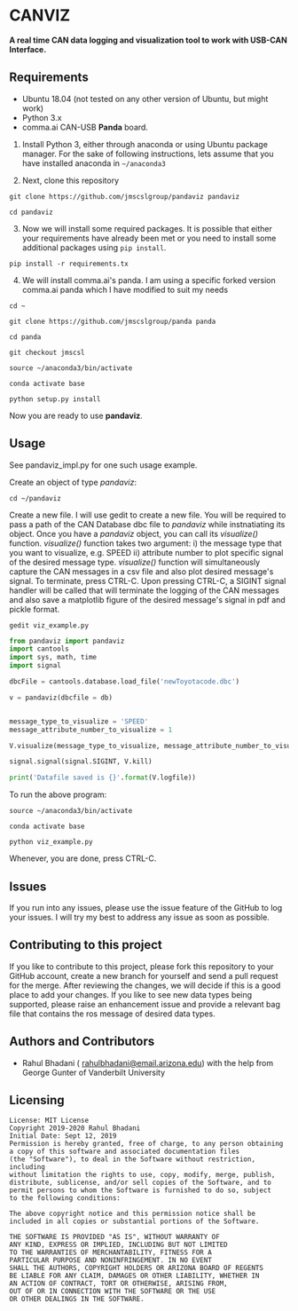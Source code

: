 # CANVIZ
__A real time CAN data logging and visualization tool to work with USB-CAN Interface.__



## Requirements
- Ubuntu 18.04 (not tested on any other version of Ubuntu, but might work)
- Python 3.x
- comma.ai CAN-USB __Panda__ board.

1. Install Python 3, either through anaconda or using Ubuntu package manager. For the sake of following instructions, 
lets assume that you have installed anaconda in `~/anaconda3`

2. Next, clone this repository

`git clone https://github.com/jmscslgroup/pandaviz pandaviz`

`cd pandaviz`

3. Now we will install some required packages. It is possible that either your requirements have already been met or you need 
to install some additional packages using `pip install`.

`pip install -r requirements.tx`

4. We will install comma.ai's panda. I am using a specific forked version comma.ai panda which I have modified to 
suit my needs

`cd ~`

`git clone https://github.com/jmscslgroup/panda panda`

`cd panda`

`git checkout jmscsl`

`source ~/anaconda3/bin/activate`

`conda activate base`

`python setup.py install`

Now you are ready to use __pandaviz__.

## Usage

See pandaviz_impl.py for one such usage example.

Create an object of type *pandaviz*:

`cd ~/pandaviz`

Create a new file. I will use gedit to create a new file. You will be required to pass a path of the CAN Database dbc file
to *pandaviz* while instnatiating its object. Once you have a *pandaviz* object, you can call its *visualize()* function. *visualize()* function takes two argument: i) the message type that you want to visualize, e.g. SPEED ii) attribute number to plot specific signal of the desired message type. *visualize()* function will simultaneously capture the CAN messages in a csv file and also plot desired message's signal. To terminate, press CTRL-C. Upon pressing CTRL-C, a SIGINT signal handler will be called that will terminate the logging of the CAN messages and also save a matplotlib figure of the desired message's signal in pdf and pickle format.

`gedit viz_example.py`

```python
from pandaviz import pandaviz
import cantools
import sys, math, time
import signal

dbcFile = cantools.database.load_file('newToyotacode.dbc')

v = pandaviz(dbcfile = db)


message_type_to_visualize = 'SPEED'
message_attribute_number_to_visualize = 1

V.visualize(message_type_to_visualize, message_attribute_number_to_visualize)

signal.signal(signal.SIGINT, V.kill)

print('Datafile saved is {}'.format(V.logfile))

```

To run the above program:

`source ~/anaconda3/bin/activate`

`conda activate base`

`python viz_example.py`

Whenever, you are done, press CTRL-C.

## Issues
If you run into any issues, please use the issue feature of the GitHub to log your issues. I will try my best to address any issue as soon as
possible.

## Contributing to this project
If you like to contribute to this project, please fork this repository to your GitHub account, create a new branch for yourself and
send a pull request for the merge. After reviewing the changes, we will decide if this is a good place to add your changes.
If you like to see new data types being supported, please raise an enhancement issue and provide a relevant bag file that contains the 
ros message of desired data types.

## Authors and Contributors
- Rahul Bhadani ( rahulbhadani@email.arizona.edu) with the help from George Gunter of Vanderbilt University

## Licensing

    License: MIT License 
    Copyright 2019-2020 Rahul Bhadani
    Initial Date: Sept 12, 2019
    Permission is hereby granted, free of charge, to any person obtaining 
    a copy of this software and associated documentation files 
    (the "Software"), to deal in the Software without restriction, including
    without limitation the rights to use, copy, modify, merge, publish,
    distribute, sublicense, and/or sell copies of the Software, and to 
    permit persons to whom the Software is furnished to do so, subject 
    to the following conditions:

    The above copyright notice and this permission notice shall be 
    included in all copies or substantial portions of the Software.

    THE SOFTWARE IS PROVIDED "AS IS", WITHOUT WARRANTY OF 
    ANY KIND, EXPRESS OR IMPLIED, INCLUDING BUT NOT LIMITED 
    TO THE WARRANTIES OF MERCHANTABILITY, FITNESS FOR A 
    PARTICULAR PURPOSE AND NONINFRINGEMENT. IN NO EVENT 
    SHALL THE AUTHORS, COPYRIGHT HOLDERS OR ARIZONA BOARD OF REGENTS
    BE LIABLE FOR ANY CLAIM, DAMAGES OR OTHER LIABILITY, WHETHER IN 
    AN ACTION OF CONTRACT, TORT OR OTHERWISE, ARISING FROM, 
    OUT OF OR IN CONNECTION WITH THE SOFTWARE OR THE USE 
    OR OTHER DEALINGS IN THE SOFTWARE.


